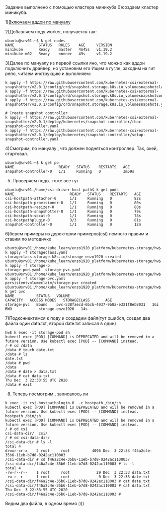 
Задание выполнено с помощью кластера миникуба
0)создаем кластер миникуба.

1)[Включаем аддон по мануалу](https://minikube.sigs.k8s.io/docs/tutorials/volume_snapshots_and_csi/)

2)Добавляем ноду worker, получается так:

```
ubuntu@srv01:~$ k get nodes
NAME           STATUS   ROLES    AGE     VERSION
minikube       Ready    master   4m45s   v1.19.2
minikube-m02   Ready    <none>   49s     v1.19.2
```

3)Далее по мануалу из первой ссылки яно, что можно как аддон подключить драйвер, но установим его
Ищем в гугле, заходим на гит репо, читаем инструкцию и выполняем:

```
k apply -f https://raw.githubusercontent.com/kubernetes-csi/external-snapshotter/v2.0.1/config/crd/snapshot.storage.k8s.io_volumesnapshotclasses.yaml
k apply -f https://raw.githubusercontent.com/kubernetes-csi/external-snapshotter/v2.0.1/config/crd/snapshot.storage.k8s.io_volumesnapshotcontents.yaml
k apply -f https://raw.githubusercontent.com/kubernetes-csi/external-snapshotter/v2.0.1/config/crd/snapshot.storage.k8s.io_volumesnapshots.yaml

# Create snapshot controller
k apply -f https://raw.githubusercontent.com/kubernetes-csi/external-snapshotter/v2.0.1/deploy/kubernetes/snapshot-controller/rbac-snapshot-controller.yaml
k apply -f https://raw.githubusercontent.com/kubernetes-csi/external-snapshotter/v2.0.1/deploy/kubernetes/snapshot-controller/setup-snapshot-controller.yaml
```
4)Смотрим, по мануалу , что должен подняться контроллер. Так, окей, стартовал.
```
ubuntu@srv01:~$ k get po
NAME                    READY   STATUS    RESTARTS   AGE
snapshot-controller-0   1/1     Running   0          3m59s

```

5) Проверяем поды, тоже все гут

```
ubuntu@srv01:/home/csi-driver-host-path$ k get pods
NAME                         READY   STATUS    RESTARTS   AGE
csi-hostpath-attacher-0      1/1     Running   0          82s
csi-hostpath-provisioner-0   1/1     Running   0          80s
csi-hostpath-resizer-0       1/1     Running   0          80s
csi-hostpath-snapshotter-0   1/1     Running   0          79s
csi-hostpath-socat-0         1/1     Running   0          78s
csi-hostpathplugin-0         3/3     Running   0          81s
snapshot-controller-0        1/1     Running   0          12m
```

6)берем примеры из деректории примеров(csi) немного правим и ставим по методичке
```
ubuntu@srv01:/home/kube_learn/enzo1920_platform/kubernetes-storage/hw$ k apply -f storageclass.yaml                    storageclass.storage.k8s.io/storage-enzo1920 created
ubuntu@srv01:/home/kube_learn/enzo1920_platform/kubernetes-storage/hw$ k apply -f storage-p
storage-pod.yaml  storage-pvc.yaml
ubuntu@srv01:/home/kube_learn/enzo1920_platform/kubernetes-storage/hw$ k apply -f storage-pvc.yaml
persistentvolumeclaim/storage-pvc created
ubuntu@srv01:/home/kube_learn/enzo1920_platform/kubernetes-storage/hw$ k get pvc
NAME          STATUS   VOLUME                                     CAPACITY   ACCESS MODES   STORAGECLASS       AGE
storage-pvc   Bound    pvc-538faecd-6bcb-4037-9b0a-e321f8eb8031   1Gi        RWO            storage-enzo1920   14s

```

7)Подконнектимся  к поду и создадим файл(тут ошибся, создал два файла один data.txt, второй date.txt записал в один)

```
hw$ k exec -it storage-pod sh
kubectl exec [POD] [COMMAND] is DEPRECATED and will be removed in a future version. Use kubectl exec [POD] -- [COMMAND] instead.
/ # cd /data
/data # touch date.txt
/data # ls
date.txt
/data # pwd
/data
/data # date > data.txt
/data # cat data.txt
Thu Dec  3 22:33:55 UTC 2020
/data # exit
```

8) Теперь посмотрим , записалось ли
```
k exec -it csi-hostpathplugin-0  -c hostpath /bin/sh
kubectl exec [POD] [COMMAND] is DEPRECATED and will be removed in a future version. Use kubectl exec [POD] -- [COMMAND] instead.
hostpath /bin/sh
kubectl exec [POD] [COMMAND] is DEPRECATED and will be removed in a future version. Use kubectl exec [POD] -- [COMMAND] instead.
/ # cd csi
csi-data-dir/  csi/
/ # cd csi-data-dir/
/csi-data-dir # ls -l
total 4
drwxr-xr-x    2 root     root          4096 Dec  3 22:33 f46a2c4e-35b6-11eb-b7d8-0242ac110003
/csi-data-dir # cd f46a2c4e-35b6-11eb-b7d8-0242ac110003/
/csi-data-dir/f46a2c4e-35b6-11eb-b7d8-0242ac110003 # ls -l
total 4
-rw-r--r--    1 root     root            29 Dec  3 22:33 data.txt
-rw-r--r--    1 root     root             0 Dec  3 22:33 date.txt
/csi-data-dir/f46a2c4e-35b6-11eb-b7d8-0242ac110003 # cat date.txt
/csi-data-dir/f46a2c4e-35b6-11eb-b7d8-0242ac110003 # cat data.txt
Thu Dec  3 22:33:55 UTC 2020
/csi-data-dir/f46a2c4e-35b6-11eb-b7d8-0242ac110003 #

```
Видим два файла, в одном время :)))


